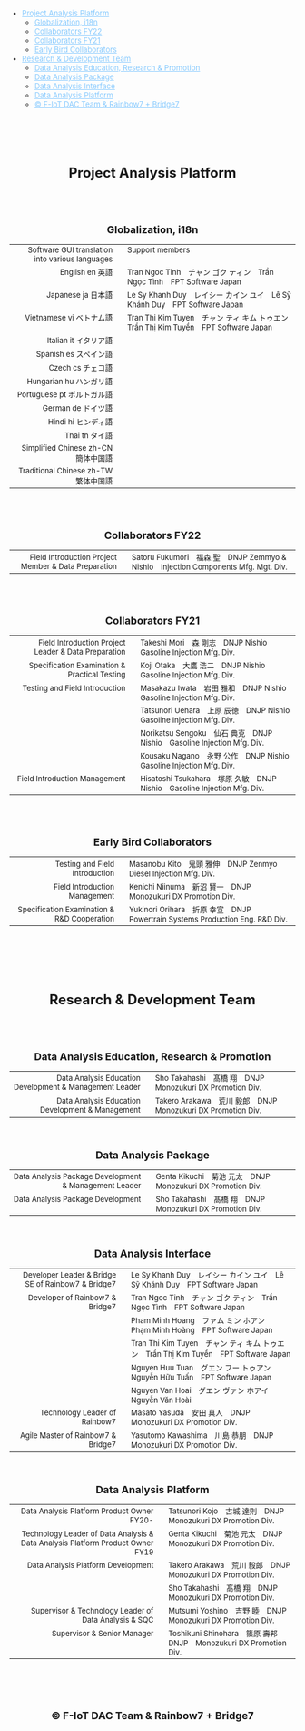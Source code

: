 <!--<link href=***.css rel=stylesheet></link>-->
<style>
    * {
        font-size: small;
    }

    h1 {
        counter-reset: chapter;
        font-size: x-large;
        text-align: center;
        /*text-decoration: none;*/
    }
    h2 {
        counter-reset: sub-chapter;
        font-size: large;
        text-align: center;
    }

    table {
        table-layout: fixed;
        width: 100%;
        border-collapse: collapse;
        border-spacing: 0px;
        border-style: hidden;
        border: 0px none;
    }

    table th:nth-of-type(odd) {
        width: 49%;
        border: 0px none;
    }
    table th:nth-of-type(2) {
        border: 0px none;
    }

    table tr td:nth-of-type(odd) {
        border: 0px none;
        vertical-align: baseline;
    }
    table tr td:nth-of-type(2) {
        border: 0px none;
    }

    a {
        color: #87cafe
    }
    a:hover {
        color: #e0ffff;
    }
</style>

<!-- TOC -->

- [Project Analysis Platform](#project-analysis-platform)
  - [Globalization, i18n](#globalization-i18n)
  - [Collaborators FY22](#collaborators-fy22)
  - [Collaborators FY21](#collaborators-fy21)
  - [Early Bird Collaborators](#early-bird-collaborators)
- [Research & Development Team](#research--development-team)
  - [Data Analysis Education, Research & Promotion](#data-analysis-education-research--promotion)
  - [Data Analysis Package](#data-analysis-package)
  - [Data Analysis Interface](#data-analysis-interface)
  - [Data Analysis Platform](#data-analysis-platform)
  - [© F-IoT DAC Team & Rainbow7 + Bridge7](#-f-iot-dac-team--rainbow7--bridge7)

<!-- /TOC -->

<br>
<br>
<br>

# Project Analysis Platform

<br>
<br>

## Globalization, i18n

||||
|--:|:-:|:--|
|Software GUI translation into various languages||Support members|
|English en 英語||Tran Ngoc Tinh　チャン ゴク ティン　Trần Ngọc Tình　FPT Software Japan|
|Japanese ja 日本語||Le Sy Khanh Duy　レイシー カイン ユイ　Lê Sỹ Khánh Duy　FPT Software Japan|
|Vietnamese vi ベトナム語||Tran Thi Kim Tuyen　チャン ティ キム トゥエン　Trần Thị Kim Tuyền　FPT Software Japan|
|Italian it イタリア語|||
|Spanish es スペイン語|||
|Czech cs チェコ語|||
|Hungarian hu ハンガリ語|||
|Portuguese pt ポルトガル語|||
|German de ドイツ語|||
|Hindi hi ヒンディ語|||
|Thai th タイ語|||
|Simplified Chinese zh-CN 簡体中国語|||
|Traditional Chinese zh-TW 繁体中国語|||
<br>
<br>

## Collaborators FY22

||||
|--:|:-:|:--|
|Field Introduction Project Member & Data Preparation||Satoru Fukumori　福森 聖　DNJP Zemmyo & Nishio　Injection Components Mfg. Mgt. Div.|
<br>
<br>

## Collaborators FY21

||||
|--:|:-:|:--|
|Field Introduction Project Leader & Data Preparation||Takeshi Mori　森 剛志　DNJP Nishio　Gasoline Injection Mfg. Div.|
|Specification Examination & Practical Testing||Koji Otaka　大鷹 浩二　DNJP Nishio　Gasoline Injection Mfg. Div.|
|Testing and Field Introduction||Masakazu Iwata　岩田 雅和　DNJP Nishio　Gasoline Injection Mfg. Div.|
|||Tatsunori Uehara　上原 辰徳　DNJP Nishio　Gasoline Injection Mfg. Div.|
|||Norikatsu Sengoku　仙石 典克　DNJP Nishio　Gasoline Injection Mfg. Div.|
|||Kousaku Nagano　永野 公作　DNJP Nishio　Gasoline Injection Mfg. Div.|
|Field Introduction Management||Hisatoshi Tsukahara　塚原 久敏　DNJP Nishio　Gasoline Injection Mfg. Div.|
<br>
<br>

## Early Bird Collaborators

||||
|--:|:-:|:--|
|Testing and Field Introduction||Masanobu Kito　鬼頭 雅伸　DNJP Zenmyo　Diesel Injection Mfg. Div.|
|Field Introduction Management||Kenichi Niinuma　新沼 賢一　DNJP　Monozukuri DX Promotion Div.|
|Specification Examination & R&D Cooperation||Yukinori Orihara　折原 幸宣　DNJP　Powertrain Systems Production Eng. R&D Div.|
<br>
<br>
<br>
<br>

# Research & Development Team

<br>
<br>

## Data Analysis Education, Research & Promotion

||||
|--:|:-:|:--|
|Data Analysis Education Development & Management Leader||Sho Takahashi　髙橋 翔　DNJP　Monozukuri DX Promotion Div.|
|Data Analysis Education Development & Management||Takero Arakawa　荒川 毅郎　DNJP　Monozukuri DX Promotion Div.|
<br>

## Data Analysis Package

||||
|--:|:-:|:--|
|Data Analysis Package Development & Management Leader||Genta Kikuchi　菊池 元太　DNJP　Monozukuri DX Promotion Div.|
|Data Analysis Package Development||Sho Takahashi　髙橋 翔　DNJP　Monozukuri DX Promotion Div.|
<br>

## Data Analysis Interface

||||
|--:|:-:|:--|
|Developer Leader & Bridge SE of Rainbow7 & Bridge7||Le Sy Khanh Duy　レイシー カイン ユイ　Lê Sỹ Khánh Duy　FPT Software Japan|
|Developer of Rainbow7 & Bridge7||Tran Ngoc Tinh　チャン ゴク ティン　Trần Ngọc Tình　FPT Software Japan|
|||Pham Minh Hoang　ファム ミン ホアン　Phạm Minh Hoàng　FPT Software Japan|
|||Tran Thi Kim Tuyen　チャン ティ キム トゥエン　Trần Thị Kim Tuyền　FPT Software Japan|
|||Nguyen Huu Tuan　グエン フー トゥアン　Nguyễn Hữu Tuấn　FPT Software Japan|
|||Nguyen Van Hoai　グエン ヴァン ホアイ　Nguyễn Văn Hoài|
|Technology Leader of Rainbow7||Masato Yasuda　安田 真人　DNJP　Monozukuri DX Promotion Div.|
|Agile Master of Rainbow7 & Bridge7||Yasutomo Kawashima　川島 恭朋　DNJP　Monozukuri DX Promotion Div.|
<br>

## Data Analysis Platform

||||
|--:|:-:|:--|
|Data Analysis Platform Product Owner FY20-||Tatsunori Kojo　古城 達則　DNJP　Monozukuri DX Promotion Div.|
|Technology Leader of Data Analysis & Data Analysis Platform Product Owner FY19||Genta Kikuchi　菊池 元太　DNJP　Monozukuri DX Promotion Div.|
|Data Analysis Platform Development||Takero Arakawa　荒川 毅郎　DNJP　Monozukuri DX Promotion Div.|
|||Sho Takahashi　髙橋 翔　DNJP　Monozukuri DX Promotion Div.|
|Supervisor & Technology Leader of Data Analysis & SQC||Mutsumi Yoshino　吉野 睦　DNJP　Monozukuri DX Promotion Div.|
|Supervisor & Senior Manager||Toshikuni Shinohara　篠原 壽邦　DNJP　Monozukuri DX Promotion Div.|
<br>
<br>
<br>

## © F-IoT DAC Team & Rainbow7 + Bridge7

<br>
